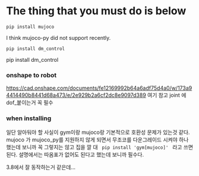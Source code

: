 # The thing that you must do is below

```pip install mujoco```

I think mujoco-py did not support recently.



```pip install dm_control```

pip install dm_control
### onshape to robot
https://cad.onshape.com/documents/fe12169992b64a6adf75d4a0/w/173a94414490b8441d68a473/e/2e929b2a6cf2dc8e9097d389
여기 참고
joint 에 dof_붙이는거 꼭 필수
### when installing
일단 알아둬야 할 사실이 gym이랑 mujoco랑 기본적으로 호환성 문제가 있는것 같다. mujoco 가 mujoco_py를 지원하지 않게 되면서 무조코를 다운그레이드 시켜야 하나 했는데 보니까 꼭 그렇지는 않고 집을 깔 대 
<code>
pip install 'gym[mujoco]'
</code>
라고 쓰면 된다. 설명에서는 따옴표가 없어도 된다고 했는데 보니까 필수다.

3.8에서 잘 동작하는거 같은데...
